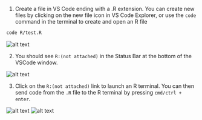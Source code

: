 1. Create a file in VS Code ending with a .R extension. You can create new files
   by clicking on the new file icon in VS Code Explorer, or use the `code` command
   in the terminal to create and open an R file

```bash
code R/test.R
```

![alt text](../assets/rdev4.png)

2. You should see `R:(not attached)` in the Status Bar at the bottom of the
   VSCode window.

![alt text](../assets/rdev11.png)

3. Click on the `R:(not attached)` link to launch an R terminal. You can then
   send code from the `.R` file to the R terminal by pressing `cmd/ctrl + enter`.

![alt text](../assets/rdev12.png) ![alt text](../assets/rdev5.png)
